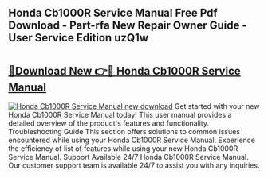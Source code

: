 ## Honda Cb1000R Service Manual Free Pdf Download - Part-rfa New Repair Owner Guide - User Service Edition uzQ1w

# <h2><a href="http://bc36808.oget.top/?id=Honda+Cb1000R+Service+Manual">🔗Download New 👉🔴 Honda Cb1000R Service Manual</a></h2>

[![Honda Cb1000R Service Manual new download](https://i.imgur.com/5g1atiW.png)](http://bc36808.oget.top/?id=Honda+Cb1000R+Service+Manual)
Get started with your new Honda Cb1000R Service Manual today! This user manual provides a detailed overview of the product's features and functionality. Troubleshooting Guide This section offers solutions to common issues encountered while using your Honda Cb1000R Service Manual. Experience the efficiency of list of features while using your new Honda Cb1000R Service Manual. Support Available 24/7 Honda Cb1000R Service Manual. Our customer support team is available 24/7 to assist you with any inquiries.
